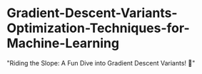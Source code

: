 # Gradient-Descent-Variants-Optimization-Techniques-for-Machine-Learning
"Riding the Slope: A Fun Dive into Gradient Descent Variants! 🎢"
